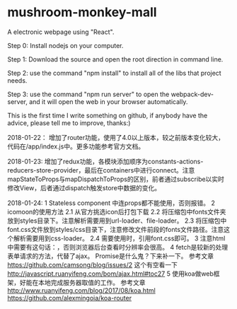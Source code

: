 # mushroom-monkey-mall
A electronic webpage using "React".

Step 0: Install nodejs on your computer.

Step 1: Download the source and open the root direction in command line.

Step 2: use the command "npm install" to install all of the libs that project needs.

Step 3: use the command "npm run server" to open the webpack-dev-server, and it will open the web in your browser automatically.

This is the first time I write something on github, if anybody have the advice, please tell me to improve, thanks:)


2018-01-22：
增加了router功能，使用了4.0以上版本，较之前版本变化较大，代码在/app/index.js中。更多功能参考官方文档。

2018-01-23:
增加了redux功能，各模块添加顺序为constants-actions-reducers-store-provider，最后在containers中进行connect。注意mapStateToProps与mapDispatchToProps的区别，前者通过subscribe以实时修改View，后者通过dispatch触发store中数据的变化。

2018-01-24:
1 Stateless component 中连props都不能使用，否则报错。
2 icomoon的使用方法
    2.1 从官方挑选icon后打包下载
    2.2 将压缩包中fonts文件夹放到styles目录下。注意解析需要用到url-loader、file-loader。
    2.3 将压缩包中font.css文件放到styles/css目录下，注意修改文件前段的fonts文件路径。注意这个解析需要用到css-loader。
    2.4 需要使用时，引用font.css即可。
3 注意html中需要有这句话：<meta name="viewport" content="width=device-width,initial-scale=1,user-scalable=no">，否则浏览器后台查看时分辨率会很高。
4 fetch是较新的处理表单请求的方法，代替了ajax。
Promise是什么鬼？下来补一下。
参考文章 https://github.com/camsong/blog/issues/2
这个有空看一下 http://javascript.ruanyifeng.com/bom/ajax.html#toc27
5 使用koa做web框架，好能在本地完成服务器取值的工作。
参考文章 http://www.ruanyifeng.com/blog/2017/08/koa.html
https://github.com/alexmingoia/koa-router
